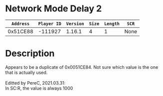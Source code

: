 # Network Mode Delay 2

| `Address` | `Player ID` | `Version` | `Size` | `Length` | `SCR` |
| ---------- | ----------- | --------- | ------ | -------- | ---- |
| 0x51CE88 | -111927 | 1.16.1 | 4 | 1 | None |

# Description

Appears to be a duplicate of 0x0051CE84. Not sure which value is the one that is actually used.<br><br>Editted by PereC, 2021.03.31:<br>In SC:R, the value is always 1000